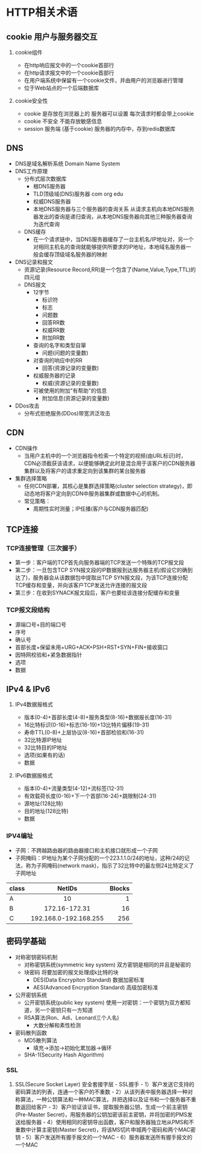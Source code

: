 # HTTP相关术语


## cookie 用户与服务器交互

1. cookie组件
    - 在http响应报文中的一个cookie首部行
    - 在http请求报文中的一个cookie首部行
    - 在用户端系统中保留有一个cookie文件，并由用户的浏览器进行管理
    - 位于Web站点的一个后端数据库

2. cookie安全性
    - cookie 是存放在浏览器上的 服务器可以设置 每次请求时都会带上cookie
    - cookie 不安全 不能存放敏感信息
    - session 服务端 (基于cookie) 服务器的内存中，存到redis数据库


## DNS
- DNS是域名解析系统 Domain Name System
- DNS工作原理
    - 分布式层次数据库
        - 根DNS服务器
        - TLD顶级域(DNS)服务器 com org edu
        - 权威DNS服务器
        - 本地DNS服务器与三个服务器的查询关系 从请求主机向本地DNS服务器发出的查询是递归查询，从本地DNS服务器向其他三种服务器查询为迭代查询
    - DNS缓存 
        - 在一个请求链中，当DNS服务器缓存了一台主机名/IP地址对，另一个对相同主机名的查询就能够提供所要求的IP地址，本地域名服务器一般会缓存顶级域名服务器的映射
- DNS记录和报文
    - 资源记录(Resource Record,RR)是一个包含了(Name,Value,Type,TTL)的四元组
    - DNS报文
        - 12字节
            - 标识符
            - 标志
            - 问题数
            - 回答RR数
            - 权威RR数
            - 附加RR数
        - 查询的名字和类型自窜
            - 问题(问题的变量数)
        - 对查询的响应中的RR
            - 回答(资源记录的变量数)
        - 权威服务器的记录
            - 权威(资源记录的变量数)
        - 可被使用的附加"有帮助"的信息
            - 附加信息(资源记录的变量数)
- DDos攻击
    - 分布式拒绝服务(DDos)带宽洪泛攻击
    
    
## CDN
   - CDN操作
       - 当用户主机中的一个浏览器指令检索一个特定的视频(由URL标识)时，CDN必须截获该请求，以便能够确定此时是混合用于该客户的CDN服务器集群以及将客户的请求重定向到该集群的某台服务器
   - 集群选择策略
       - 任何CDN部署，其核心是集群选择策略(cluster selection strategy)，即动态地将客户定向到CDN中服务器集群或数据中心的机制。
       - 常见策略：
           - 周期性实时测量；IP任播(客户与CDN服务器匹配)
    
    
## TCP连接

### TCP连接管理（三次握手）
- 第一步：客户端的TCP首先向服务器端的TCP发送一个特殊的TCP报文段
- 第二步：一旦包含TCP SYN报文段的IP数据报到达服务器主机(假设它的确到达了)，服务器会从该数据包中提取出TCP SYN报文段，为该TCP连接分配TCP缓存和变量，并向该客户TCP发送允许连接的报文段
- 第三步：在收到SYNACK报文段后，客户也要给该连接分配缓存和变量

### TCP报文段结构
- 源端口号+目的端口号
- 序号
- 确认号
- 首部长度+保留未用+URG+ACK+PSH+RST+SYN+FIN+接收窗口
- 因特网校验和+紧急数据指针
- 选项
- 数据


## IPv4 & IPv6

1. IPv4数据报格式
    - 版本(0-4)+首部长度(4-8)+服务类型(8-16)+数据报长度(16-31)
    - 16比特标识(0-16)+标志(16-19)+13比特片偏移(19-31)
    - 寿命TTL(0-8)+上层协议(8-16)+首部检验和(16-31)
    - 32比特源IP地址
    - 32比特目的IP地址
    - 选项(如果有的话)
    - 数据

2. IPv6数据报格式
    - 版本(0-4)+流量类型(4-12)+流标签(12-31)
    - 有效载荷长度(0-16)+下一个首部(16-24)+跳限制(24-31)
    - 源地址(128比特)
    - 目的地址(128比特)
    - 数据
    

### IPV4编址
- 子网：不跨越路由器的路由器接口和主机接口就形成一个子网
- 子网掩码：IP地址为某个子网分配的一个223.1.1.0/24的地址，这种/24的记法，称为子网掩码(network mask)，指示了32比特中的最左侧24比特定义了子网地址

|class|NetIDs|Blocks|
|:-|:-:|-:|
|A|10|1|
|B|172.16-172.31|16|
|C|192.168.0-192.168.255|256|



## 密码学基础

- 对称密钥密码机制
    - 对称密钥系统(symmetric key system) 双方密钥是相同的并且是秘密的
    - 块密码 将要加密的报文处理成k比特的块
        - DES(Data Encrypiton Standard) 数据加密标准
        - AES(Advanced Encryption Standard) 高级加密标准
- 公开密钥系统
    - 公开密钥系统(public key system) 使用一对密钥：一个密钥为双方都知道，另一个密钥只有一方知道
    - RSA算法(Ron、Adi、Leonard三个人名)
        - 大数分解和素性检测
- 密码散列函数
    - MD5散列算法
        - 填充->添加->初始化累加器->循环
    - SHA-1(Security Hash Algorithm)
    
    
### SSL

1. SSL(Secure Socket Layer) 安全套接字层
        - SSL握手
            - 1）客户发送它支持的密码算法的列表，连通一个客户的不重数
            - 2）从该列表中服务器选择一种对称算法，一种公钥算法和一种MAC算法，并把选择以及证书和一个服务器不重数返回给客户
            - 3）客户验证该证书，提取服务器公钥，生成一个前主密钥(Pre-Master Secret)，用服务器的公钥加密该前主密钥，并将加密的PMS发送给服务器
            - 4）使用相同的密钥导出函数，客户和服务器独立地从PMS和不重数中计算主密钥(Master Secret)，将该MS切片申城两个密码和两个MAC密钥
            - 5）客户发送所有握手报文的一个MAC
            - 6）服务器发送所有握手报文的一个MAC

